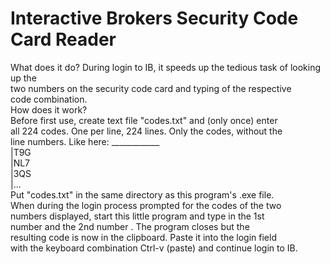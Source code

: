 # Interactive Brokers Security Code Card Reader

What does it do?
  During login to IB, it speeds up the tedious task of looking up the <br/>
  two numbers on the security code card and typing of the respective <br/>
  code combination. <br/>
How does it work? <br/>
  Before first use, create text file "codes.txt" and (only once) enter <br/>
  all 224 codes. One per line, 224 lines. Only the codes, without the <br/>
  line numbers. Like here:    ____________ <br/>
                             |T9G <br/>
                             |NL7 <br/>
                             |3QS <br/>
                             |... <br/>
  Put "codes.txt" in the same directory as this program's .exe file. <br/>
  When during the login process prompted for the codes of the two <br/>
  numbers displayed, start this little program and type in the 1st <br/>
  number <enter> and the 2nd number <enter>. The program closes but the <br/>
  resulting code is now in the clipboard. Paste it into the login field <br/>
  with the keyboard combination Ctrl-v (paste) and continue login to IB. <br/>
